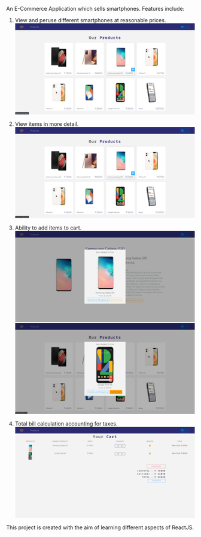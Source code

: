 An E-Commerce Application which sells smartphones.
Features include:

1. View and peruse different smartphones at reasonable prices.
!['Screenshot'](./screenshots/ss2.png)

2. View items in more detail.
!['Screenshot'](./screenshots/ss2.png)

3. Ability to add items to cart.
!['Screenshot'](./screenshots/ss4.png)
!['Screenshot'](./screenshots/ss5.png)

4. Total bill calculation accounting for taxes.
!['Screenshot'](./screenshots/ss6.png)
        

This project is created with the aim of learning different aspects of ReactJS.
